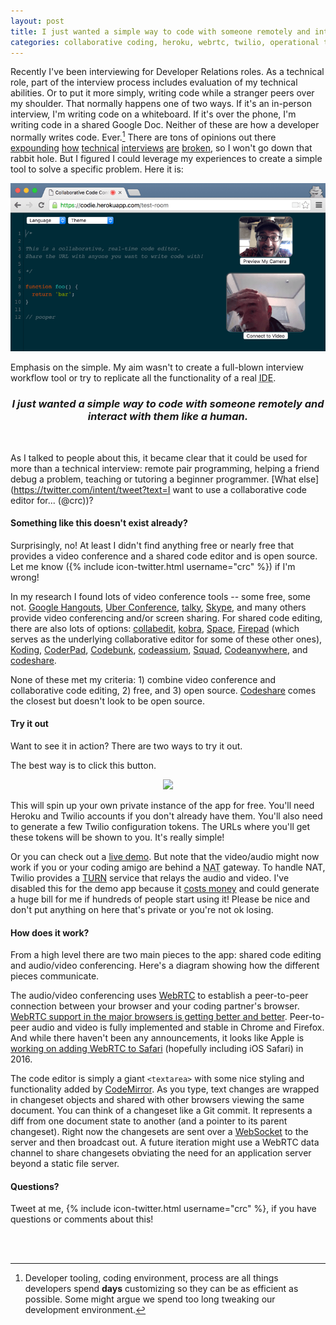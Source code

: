 ```yaml
---
layout: post
title: I just wanted a simple way to code with someone remotely and interact with them like a human
categories: collaborative coding, heroku, webrtc, twilio, operational transformation, gulf, codemirror, interview, remote programming
---
```

Recently I've been interviewing for Developer Relations roles.  As a technical role, part of the interview process includes evaluation of my technical abilities.  Or to put it more simply, writing code while a stranger peers over my shoulder.  That normally happens one of two ways.  If it's an in-person interview, I'm writing code on a whiteboard.  If it's over the phone, I'm writing code in a shared Google Doc.  Neither of these are how a developer normally writes code.  Ever.[^1]  There are tons of opinions out there [expounding](b1) [how](b2) [technical](b3) [interviews](b4) [are](b5) [broken](b6), so I won't go down that rabbit hole.  But I figured I could leverage my experiences to create a simple tool to solve a specific problem.  Here it is:

![Screenshot](/img/code-editor-screenshot.png)

Emphasis on the simple.  My aim wasn't to create a full-blown interview workflow tool or try to replicate all the functionality of a real <abbr title="Integrated Development Environment">IDE</abbr>.

<h3 style="text-align: center;"><em>I just wanted a simple way to code with someone remotely and interact with them like a human.</em></h3><br>

As I talked to people about this, it became clear that it could be used for more than a technical interview: remote pair programming, helping a friend debug a problem, teaching or tutoring a beginner programmer.  [What else](https://twitter.com/intent/tweet?text=I want to use a collaborative code editor for... (@crc))?

#### Something like this doesn't exist already?
Surprisingly, no!  At least I didn't find anything free or nearly free that provides a video conference and a shared code editor and is open source.  Let me know ({% include icon-twitter.html username="crc" %}) if I'm wrong!

In my research I found lots of video conference tools -- some free, some not.  [Google Hangouts](https://hangouts.google.com), [Uber Conference](https://www.uberconference.com), [talky](https://talky.io), [Skype](http://www.skype.com), and many others provide video conferencing and/or screen sharing.  For shared code editing, there are also lots of options: [collabedit](http://collabedit.com), [kobra](https://kobra.io/#/), [Space](https://github.com/chaoscollective/Space_Editor), [Firepad](https://firepad.io/#1) (which serves as the underlying collaborative editor for some of these other ones), [Koding](http://www.koding.com), [CoderPad](https://coderpad.io), [Codebunk](https://codebunk.com), [codeassium](https://codassium.com), [Squad](https://squadedit.com), [Codeanywhere](https://codeanywhere.com), and [codeshare](https://codeshare.io).

None of these met my criteria: 1) combine video conference and collaborative code editing, 2) free, and 3) open source.  [Codeshare](https://codeshare.io) comes the closest but doesn't look to be open source.

#### Try it out
Want to see it in action?  There are two ways to try it out.  

The best way is to click this button.

<div style="text-align: center;"><a href="https://heroku.com/deploy?template=https://github.com/crcastle/collaborative-code-conference/tree/master"><img src="https://www.herokucdn.com/deploy/button.svg"></a></div>

This will spin up your own private instance of the app for free.  You'll need Heroku and Twilio accounts if you don't already have them.  You'll also need to generate a few Twilio configuration tokens.  The URLs where you'll get these tokens will be shown to you.  It's really simple!

Or you can check out a [live demo](https://codie.herokuapp.com).  But note that the video/audio might now work if you or your coding amigo are behind a <abbr title="Network Address Translation">NAT</abbr> gateway.  To handle NAT, Twilio provides a [TURN](https://en.wikipedia.org/wiki/Traversal_Using_Relays_around_NAT) service that relays the audio and video.  I've disabled this for the demo app because it [costs money](https://www.twilio.com/stun-turn/pricing) and could generate a huge bill for me if hundreds of people start using it!  Please be nice and don't put anything on here that's private or you're not ok losing.

#### How does it work?
From a high level there are two main pieces to the app: shared code editing and audio/video conferencing.  Here's a diagram showing how the different pieces communicate.

<!-- [ARCHITECTURAL DIAGRAM] -->

The audio/video conferencing uses [WebRTC](https://webrtc.org) to establish a peer-to-peer connection between your browser and your coding partner's browser.  [WebRTC support in the major browsers is getting better and better](http://caniuse.com/webrtc).  Peer-to-peer audio and video is fully implemented and stable in Chrome and Firefox.  And while there haven't been any announcements, it looks like Apple is [working on adding WebRTC to Safari](https://webkit.org/status/#specification-webrtc) (hopefully including iOS Safari) in 2016.

The code editor is simply a giant `<textarea>` with some nice styling and functionality added by [CodeMirror](http://codemirror.net).  As you type, text changes are wrapped in changeset objects and shared with other browsers viewing the same document.  You can think of a changeset like a Git commit.  It represents a diff from one document state to another (and a pointer to its parent changeset).  Right now the changesets are sent over a [WebSocket](https://en.wikipedia.org/wiki/WebSocket) to the server and then broadcast out.  A future iteration might use a WebRTC data channel to share changesets obviating the need for an application server beyond a static file server.

#### Questions?
Tweet at me, {% include icon-twitter.html username="crc" %}, if you have questions or comments about this!

<br><br>

<!-- Here are some interesting technologies this project uses:

* [Heroku](https://www.heroku.com) (including [Deploy to Heroku button](https://blog.heroku.com/archives/2014/8/7/heroku-button))
* [Operational Transformation](http://operational-transformation.github.io), which powers Google Docs and Etherpad
* [CodeMirror](http://codemirror.net)'s web-based editor
* [Gulf](https://github.com/marcelklehr/gulf), a transport-agnostic Operational Transformation control layer
* [Twilio Programmable Video](https://www.twilio.com/video) and [WebRTC](https://webrtc.org) -->

[^1]: Developer tooling, coding environment, process are all things developers spend **days** customizing so they can be as efficient as possible.  Some might argue we spend too long tweaking our development environment.

[b1]: http://techcrunch.com/2015/03/21/the-terrible-technical-interview/
[b2]: https://medium.com/@ikeellis/i-will-not-do-your-tech-interview-80ba19c55883#.11gimpvu1
[b3]: https://modelviewculture.com/pieces/technical-interviews-are-bullshit
[b4]: http://programmingisterrible.com/post/116698171738/nothing-is-more-indicative-of-a-bullshit-job-than
[b5]: https://medium.com/techtank-magazine/the-technical-interview-is-broken-and-sexist-2d9c3135af1e#.1xj22qazj
[b6]: http://asserttrue.blogspot.com/2015/03/why-i-wont-go-on-any-more-tech-job.html
